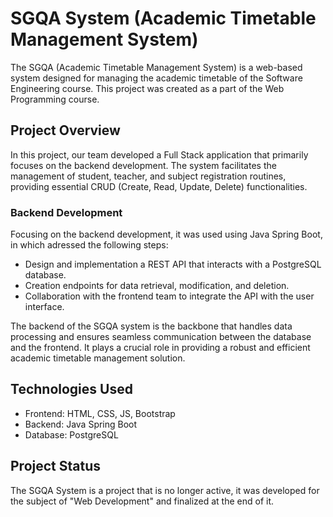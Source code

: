 # SGQA System (Academic Timetable Management System)

The SGQA (Academic Timetable Management System) is a web-based system designed for managing the academic timetable of the Software Engineering course. This project was created as a part of the Web Programming course.

## Project Overview

In this project, our team developed a Full Stack application that primarily focuses on the backend development. The system facilitates the management of student, teacher, and subject registration routines, providing essential CRUD (Create, Read, Update, Delete) functionalities.

### Backend Development

Focusing on the backend development, it was used using Java Spring Boot, in which adressed the following steps:

- Design and implementation a REST API that interacts with a PostgreSQL database.
- Creation endpoints for data retrieval, modification, and deletion.
- Collaboration with the frontend team to integrate the API with the user interface.

The backend of the SGQA system is the backbone that handles data processing and ensures seamless communication between the database and the frontend. It plays a crucial role in providing a robust and efficient academic timetable management solution.

## Technologies Used

- Frontend: HTML, CSS, JS, Bootstrap
- Backend: Java Spring Boot
- Database: PostgreSQL

## Project Status

The SGQA System is a project that is no longer active, it was developed for the subject of "Web Development" and finalized at the end of it.
